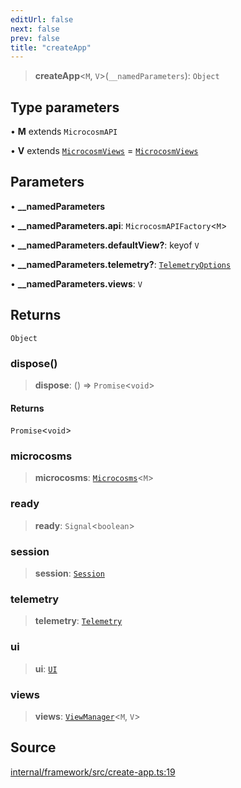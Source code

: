 ```yaml
---
editUrl: false
next: false
prev: false
title: "createApp"
---
```


> **createApp**\<`M`, `V`\>(`__namedParameters`): `Object`

## Type parameters

• **M** extends `MicrocosmAPI`

• **V** extends [`MicrocosmViews`](../type-aliases/MicrocosmViews.md) = [`MicrocosmViews`](../type-aliases/MicrocosmViews.md)

## Parameters

• **\_\_namedParameters**

• **\_\_namedParameters\.api**: `MicrocosmAPIFactory`\<`M`\>

• **\_\_namedParameters\.defaultView?**: keyof `V`

• **\_\_namedParameters\.telemetry?**: [`TelemetryOptions`](../type-aliases/TelemetryOptions.md)

• **\_\_namedParameters\.views**: `V`

## Returns

`Object`

### dispose()

> **dispose**: () => `Promise`\<`void`\>

#### Returns

`Promise`\<`void`\>

### microcosms

> **microcosms**: [`Microcosms`](../classes/Microcosms.md)\<`M`\>

### ready

> **ready**: `Signal`\<`boolean`\>

### session

> **session**: [`Session`](../classes/Session.md)

### telemetry

> **telemetry**: [`Telemetry`](../classes/Telemetry.md)

### ui

> **ui**: [`UI`](../classes/UI.md)

### views

> **views**: [`ViewManager`](../classes/ViewManager.md)\<`M`, `V`\>

## Source

[internal/framework/src/create-app.ts:19](https://github.com/nodenogg-in/alpha-p2p/blob/e7369be/internal/framework/src/create-app.ts#L19)
